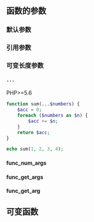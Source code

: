 ## 函数的参数

### 默认参数

### 引用参数

### 可变长度参数

#### `...`

PHP>=5.6

```php
function sum(...$numbers) {
    $acc = 0;
    foreach ($numbers as $n) {
        $acc += $n;
    }
    return $acc;
}

echo sum(1, 2, 3, 4);
```

#### func_num_args

#### func_get_args

#### func_get_arg



## 可变函数





